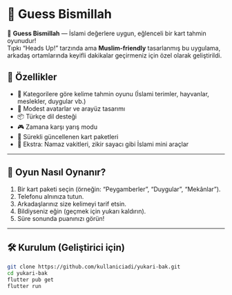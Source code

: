 # 📱 Guess Bismillah

🎉 **Guess Bismillah** — İslami değerlere uygun, eğlenceli bir kart tahmin oyunudur!  
Tıpkı “Heads Up!” tarzında ama **Muslim-friendly** tasarlanmış bu uygulama, arkadaş ortamlarında keyifli dakikalar geçirmeniz için özel olarak geliştirildi.

## 🚀 Özellikler

- 🧠 Kategorilere göre kelime tahmin oyunu (İslami terimler, hayvanlar, meslekler, duygular vb.)
- 🧕 Modest avatarlar ve arayüz tasarımı
- 📦 Türkçe dil desteği
- 🎮 Zamana karşı yarış modu
- 🔄 Sürekli güncellenen kart paketleri
- 🧭 Ekstra: Namaz vakitleri, zikir sayacı gibi İslami mini araçlar

---

## 🎯 Oyun Nasıl Oynanır?

1. Bir kart paketi seçin (örneğin: “Peygamberler”, “Duygular”, “Mekânlar”).
2. Telefonu alnınıza tutun.
3. Arkadaşlarınız size kelimeyi tarif etsin.
4. Bildiyseniz eğin (geçmek için yukarı kaldırın).
5. Süre sonunda puanınızı görün!

---

## 🛠️ Kurulum (Geliştirici için)

```bash
git clone https://github.com/kullaniciadi/yukari-bak.git
cd yukari-bak
flutter pub get
flutter run

